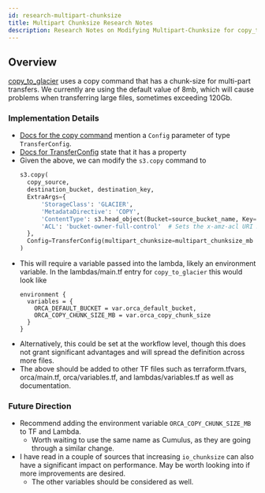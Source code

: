 ```yaml
---
id: research-multipart-chunksize
title: Multipart Chunksize Research Notes
description: Research Notes on Modifying Multipart-Chunksize for copy_to_glacier.
---
```


## Overview

[copy_to_glacier](https://github.com/nasa/cumulus-orca/blob/2f2600a2edd85e0af216d78180c5d46ebda03060/tasks/copy_to_glacier/copy_to_glacier.py#L50)
uses a copy command that has a chunk-size for multi-part transfers.
We currently are using the default value of 8mb, which will cause problems when transferring large files, sometimes exceeding 120Gb.

### Implementation Details
- [Docs for the copy command](https://boto3.amazonaws.com/v1/documentation/api/latest/reference/services/s3.html#S3.Client.copy) mention a `Config` parameter of type `TransferConfig`.
- [Docs for TransferConfig](https://boto3.amazonaws.com/v1/documentation/api/latest/reference/customizations/s3.html#boto3.s3.transfer.TransferConfig) state that it has a property
- Given the above, we can modify the `s3.copy` command to
  ```python
  s3.copy(
    copy_source,
    destination_bucket, destination_key,
    ExtraArgs={
        'StorageClass': 'GLACIER',
        'MetadataDirective': 'COPY',
        'ContentType': s3.head_object(Bucket=source_bucket_name, Key=source_key)['ContentType'],
        'ACL': 'bucket-owner-full-control'  # Sets the x-amz-acl URI Request Parameter. Needed for cross-OU copies.
    },
    Config=TransferConfig(multipart_chunksize=multipart_chunksize_mb * MB)
  )
  ```
- This will require a variable passed into the lambda, likely an environment variable. In the lambdas/main.tf entry for `copy_to_glacier` this would look like
  ```
  environment {
    variables = {
      ORCA_DEFAULT_BUCKET = var.orca_default_bucket,
      ORCA_COPY_CHUNK_SIZE_MB = var.orca_copy_chunk_size
    }
  }
  ```
- Alternatively, this could be set at the workflow level, though this does not grant significant advantages and will spread the definition across more files.
- The above should be added to other TF files such as terraform.tfvars, orca/main.tf, orca/variables.tf, and lambdas/variables.tf as well as documentation.

### Future Direction
- Recommend adding the environment variable `ORCA_COPY_CHUNK_SIZE_MB` to TF and Lambda.
  - Worth waiting to use the same name as Cumulus, as they are going through a similar change.
- I have read in a couple of sources that increasing `io_chunksize` can also have a significant impact on performance. May be worth looking into if more improvements are desired.
  - The other variables should be considered as well.
